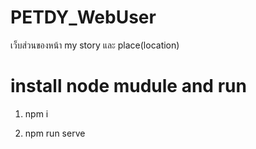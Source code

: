 # PETDY_WebUser
เว็บส่วนของหน้า my story และ place(location) 

# install node mudule and run

1. npm i

2. npm run serve 
